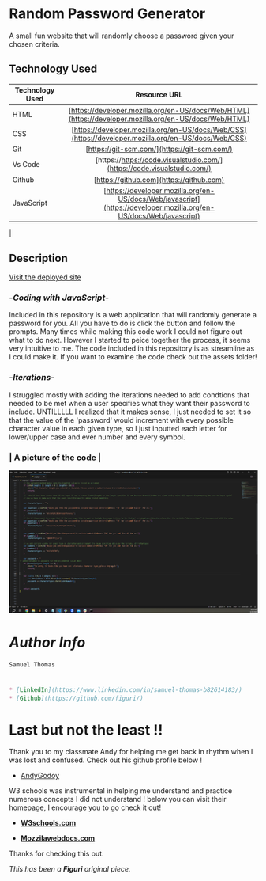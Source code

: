 # Random Password Generator
A small fun website that will randomly choose a password given your chosen criteria.


## **Technology Used** 
| Technology Used         | Resource URL           | 
| ------------- |:-------------:| 
| HTML    | [https://developer.mozilla.org/en-US/docs/Web/HTML](https://developer.mozilla.org/en-US/docs/Web/HTML) | 
| CSS     | [https://developer.mozilla.org/en-US/docs/Web/CSS](https://developer.mozilla.org/en-US/docs/Web/CSS)      |   
| Git | [https://git-scm.com/](https://git-scm.com/)     |
|Vs Code| [https://https://code.visualstudio.com/](https://code.visualstudio.com/)
|Github| [https://github.com](https://github.com)    |
|JavaScript| [https://developer.mozilla.org/en-US/docs/Web/javascript](https://developer.mozilla.org/en-US/docs/Web/javascript)     |
|


## **Description**
[Visit the deployed site](https://figuri.github.io/YoushallnotPass/)

### -*Coding with JavaScript*-

Included in this repository is a web application that will randomly generate a password for you. All you have to do is click the button and follow the prompts. Many times while making this code work I could not figure out what to do next. 
However I started to peice together the process, it seems very intuitive to me.
The code included in this repository is as streamline as I could make it. If you want to examine the code check out the assets folder!

### -*Iterations*-

I struggled mostly with adding the iterations needed to add condtions that needed to be met when a user specifies what they want their password to include. UNTILLLLL
I realized that it makes sense, I just needed to set it so that the value of the 'password' would increment with every possible character value in each given type, so I just inputted each letter for lower/upper case and ever number and every symbol. 

### | A picture of the code |


![Finished product](<Screenshot (12).png>)


# *Author Info*

```md
Samuel Thomas 


* [LinkedIn](https://www.linkedin.com/in/samuel-thomas-b82614183/)
* [Github](https://github.com/figuri/)


```

# Last but not the least !!

Thank you to my classmate Andy for helping me get back in rhythm when I was lost and confused. Check out his github profile below !

* [AndyGodoy](https://github.com/AndyGodoy)

W3 schools was instrumental in helping me understand and practice numerous concepts I did not understand ! below you can visit their homepage, I encourage you to go check it out!

* **[W3schools.com](https://www.w3schools.com/)**

* **[Mozzilawebdocs.com](https://developer.mozilla.org/en-US/)**


Thanks for checking this out. 

*This has been a **Figuri** original piece.*